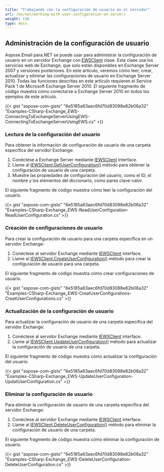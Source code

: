 ```yaml
---
title: "Trabajando con la configuración de usuario en el servidor"
url: /es/net/working-with-user-configuration-on-server/
weight: 110
type: docs
---
```



## **Administración de la configuración de usuario**

Aspose.Email para.NET se puede usar para administrar la configuración de usuario en un servidor Exchange con [EWSClient](https://reference.aspose.com/email/net/aspose.email.clients.exchange.webservice/ewsclient/) clase. Esta clase usa los servicios web de Exchange, que solo están disponibles en Exchange Server 2007 y versiones posteriores. En este artículo, veremos cómo leer, crear, actualizar y eliminar las configuraciones de usuario en Exchange Server 2010. Todas las funciones descritas en este artículo requieren el Service Pack 1 de Microsoft Exchange Server 2010. El siguiente fragmento de código muestra cómo conectarse a Exchange Server 2010 en todos los ejemplos de este artículo.

{{< gist "aspose-com-gists" "6e5185a63aec6fd70d83098e82b06a32" "Examples-CSharp-Exchange_EWS-ConnectingToExchangeServerUsingEWS-ConnectingToExchangeServerUsingEWS.cs" >}}

### **Lectura de la configuración del usuario**

Para obtener la información de configuración de usuario de una carpeta específica del servidor Exchange:

1. Conéctese a Exchange Server mediante [IEWSClient](https://reference.aspose.com/email/net/aspose.email.clients.exchange.webservice/iewsclient/) interface.
1. Llame al [IEWSClient.GetUserConfiguration()](https://reference.aspose.com/email/net/aspose.email.clients.exchange.webservice/iewsclient/getuserconfiguration/#getuserconfiguration) método para obtener la configuración de usuario de una carpeta.
1. Muestre las propiedades de configuración del usuario, como el ID, el nombre y los elementos del diccionario, como pares clave-valor.

El siguiente fragmento de código muestra cómo leer la configuración del usuario.

{{< gist "aspose-com-gists" "6e5185a63aec6fd70d83098e82b06a32" "Examples-CSharp-Exchange_EWS-ReadUserConfiguration-ReadUserConfiguration.cs" >}}

### **Creación de configuraciones de usuario**

Para crear la configuración de usuario para una carpeta específica en un servidor Exchange:

1. Conéctese al servidor Exchange mediante [IEWSClient](https://reference.aspose.com/email/net/aspose.email.clients.exchange.webservice/iewsclient/) interface.
1. Llame al [IEWSClient.CreateUserConfiguration()](https://reference.aspose.com/email/net/aspose.email.clients.exchange.webservice/iewsclient/createuserconfiguration/#createuserconfiguration) método para crear la configuración de usuario para una carpeta.

El siguiente fragmento de código muestra cómo crear configuraciones de usuario.

{{< gist "aspose-com-gists" "6e5185a63aec6fd70d83098e82b06a32" "Examples-CSharp-Exchange_EWS-CreatUserConfigurations-CreatUserConfigurations.cs" >}}

### **Actualización de la configuración de usuario**

Para actualizar la configuración de usuario de una carpeta específica del servidor Exchange:

1. Conéctese al servidor Exchange mediante [IEWSClient](https://reference.aspose.com/email/net/aspose.email.clients.exchange.webservice/iewsclient/) interface.
1. Llame al [IEWSClient.UpdateUserConfiguration()](https://reference.aspose.com/email/net/aspose.email.clients.exchange.webservice/iewsclient/updateuserconfiguration/#updateuserconfiguration) método para actualizar la configuración de usuario de una carpeta.

El siguiente fragmento de código muestra cómo actualizar la configuración del usuario.

{{< gist "aspose-com-gists" "6e5185a63aec6fd70d83098e82b06a32" "Examples-CSharp-Exchange_EWS-UpdateUserConfiguration-UpdatUserConfiguration.cs" >}}

### **Eliminar la configuración de usuario**

Para eliminar la configuración de usuario de una carpeta específica del servidor Exchange:

1. Conéctese al servidor Exchange mediante [IEWSClient](https://reference.aspose.com/email/net/aspose.email.clients.exchange.webservice/iewsclient/) interface.
1. Llame al [IEWSClient.DeleteUserConfiguration()](https://reference.aspose.com/email/net/aspose.email.clients.exchange.webservice/iewsclient/deleteuserconfiguration/#deleteuserconfiguration) método para eliminar la configuración de usuario de una carpeta.

El siguiente fragmento de código muestra cómo eliminar la configuración de usuario.

{{< gist "aspose-com-gists" "6e5185a63aec6fd70d83098e82b06a32" "Examples-CSharp-Exchange_EWS-DeleteUserConfiguration-DeleteUserConfiguration.cs" >}}
